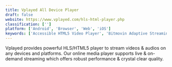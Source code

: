 ```yaml
---
title: Vplayed All Device Player
draft: false 
website: https://www.vplayed.com/hls-html-player.php
classification: ['']
platform: ['Android', 'Browser', 'Web', 'iOS']
keywords: ['Accessible HTML5 Video Player', 'Bitmovin Adaptive Streaming Player', 'JW Player', 'Kaltura Player', 'MediaElement.js', 'Plyr', 'VideoJS', 'afterglow']
---
```

Vplayed provides powerful HLS/HTML5 player to stream videos & audios on any devices and platforms. Our online media player supports live & on-demand streaming which offers robust performance & crystal clear quality.